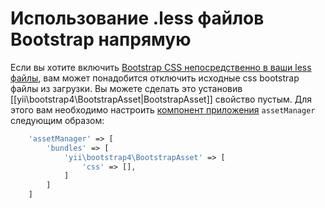 Использование .less файлов Bootstrap напрямую
===========================================

Если вы хотите включить [Bootstrap CSS непосредственно в ваши less файлы](http://getbootstrap.com/getting-started/#customizing), вам может понадобится отключить исходные css bootstrap файлы из загрузки. Вы можете сделать это установив [[yii\bootstrap4\BootstrapAsset|BootstrapAsset]] свойство пустым. Для этого вам необходимо настроить [компонент приложения](https://github.com/yiisoft/yii2/blob/master/docs/guide/structure-application-components.md) `assetManager` следующим образом:

```php
    'assetManager' => [
        'bundles' => [
            'yii\bootstrap4\BootstrapAsset' => [
                'css' => [],
            ]
        ]
    ]
```
